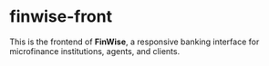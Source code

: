# finwise-front
This is the frontend of **FinWise**, a responsive banking interface for microfinance institutions, agents, and clients.

